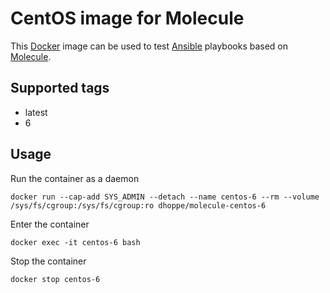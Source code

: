 # CentOS image for Molecule

This [Docker](https://www.docker.com) image can be used to test [Ansible](https://www.ansible.com) playbooks based on [Molecule](https://molecule.readthedocs.io/en/latest/).

## Supported tags

* latest
* 6

## Usage

Run the container as a daemon

```console
docker run --cap-add SYS_ADMIN --detach --name centos-6 --rm --volume /sys/fs/cgroup:/sys/fs/cgroup:ro dhoppe/molecule-centos-6
```

Enter the container

```console
docker exec -it centos-6 bash
```

Stop the container

```console
docker stop centos-6
```